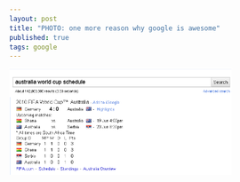 ```yaml
---
layout: post
title: "PHOTO: one more reason why google is awesome"
published: true
tags: google
---
```


<img src="/img/google_world_cup.png" width="400" alt="">